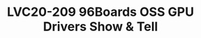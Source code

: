 ---
categories:
- lvc20
description: 96Boards keeps OSS first and we love OSS GPU Drivers. This will be a
  show and tell session about all the 96Boards development boards that are capable
  and run OSS GPU drivers.<br>The session will introduce the GNU/Linux graphics stack
  and the concept of Reverse Engineered GPU Drivers. Followed by a lot of Demos or
  pre-recorded videos of devices running benchmarks.
image: /assets/images/featured-images/lvc20/LVC20-209.png
session_id: LVC20-209
session_room: '[Track 1] IoT/Edge/Embedded'
session_slot:
  end_time: 2020-09-23 10:55
  start_time: 2020-09-23 10:30
session_speakers:
- speaker_bio: Open source software and hardware enthusiast. Currently working at
    96Boards, Linaro as a full-time Maker.
  speaker_company: Linaro
  speaker_image: http://avatars.sched.co/2/b9/7234964/avatar.jpg.320x320px.jpg?0b4
  speaker_name: Sahaj Sarup
  speaker_position: Application Engineer
  speaker_role: attendee, speaker
session_track: 96Boards
tag: session
tags: 96Boards
title: LVC20-209 96Boards OSS GPU Drivers Show & Tell
amazon_s3_presentation_url: https://static.linaro.org/connect/lvc20/presentations/LVC20-209-0.pdf
amazon_s3_video_url: https://static.linaro.org/connect/lvc20/videos/lvc20-209.mp4
---